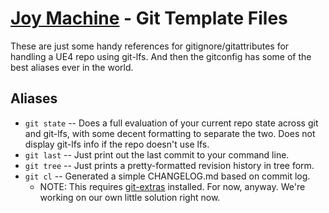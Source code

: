 # [Joy Machine](http://joy-machine.com/) - Git Template Files
These are just some handy references for gitignore/gitattributes for handling a UE4 repo using git-lfs. And then the gitconfig has some of the best aliases ever in the world.

## Aliases
* `git state` -- Does a full evaluation of your current repo state across git and git-lfs, with some decent formatting to separate the two. Does not display git-lfs info if the repo doesn't use lfs.
* `git last` -- Just print out the last commit to your command line.
* `git tree` -- Just prints a pretty-formatted revision history in tree form.
* `git cl` -- Generated a simple CHANGELOG.md based on commit log.
	* NOTE: This requires [git-extras](https://github.com/tj/git-extras) installed. For now, anyway. We're working on our own little solution right now.